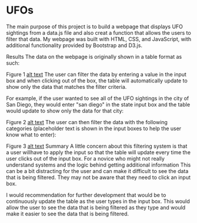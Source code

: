 # UFOs
The main  purpose of this project is to build a webpage that displays UFO sightings from a data.js file and also creat a function that allows the users to filter that data. My webpage was built with HTML, CSS, and JavaScript, with additional functionality provided by Bootstrap and D3.js. 

Results
The data on the webpage is originally shown in a table format as such:

Figure 1
[alt text](https://github.com/DeloxyAdeola/UFOs/blob/main/fig%201.png) 
The user can filter the data by entering a value in the input box and when clicking out of the box, the table will automatically update to show only the data that matches the filter criteria.

For example, if the user wanted to see all of the UFO sightings in the city of San Diego, they would enter "san diego" in the state input box and the table would update to show only the data for that city:

Figure 2
[alt text]([image_url](https://github.com/DeloxyAdeola/UFOs/blob/main/fig%202.png)) 
The user can then filter the data with the following categories (placeholder text is shown in the input boxes to help the user know what to enter):

Figure 3
[alt text](image_url) 
Summary
A little concern about this filtering system is that a user willhave to  apply the input so that the table will update every time the user clicks out of the input box. For a novice who might not really understand systems and the logic behind getting additional information This can be a bit distracting for the user and can make it difficult to see the data that is being filtered. They may not be aware that they need to click an input box.

I would recommendation for further development that  would be to continuously update the table as the user types in the input box. This would allow the user to see the data that is being filtered as they type and would make it easier to see the data that is being filtered. 
